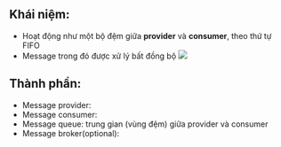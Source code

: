## Khái niệm:
- Hoạt động như một bộ đệm giữa **provider** và **consumer**, theo thứ tự FIFO 
- Message trong đó được xử lý bất đồng bộ
![](Pasted%20image%2020250222151921.png)

## Thành phần:
- Message provider:
- Message consumer:
- Message queue: trung gian (vùng đệm) giữa provider và consumer
- Message broker(optional): 